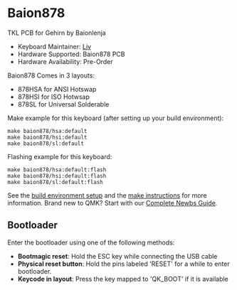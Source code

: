 # Baion878

TKL PCB for Gehirn by Baionlenja 

* Keyboard Maintainer: [Liv](https://github.com/ojthetiny)
* Hardware Supported: Baion878 PCB
* Hardware Availability: Pre-Order

Baion878 Comes in 3 layouts:
    
 * 878HSA for ANSI Hotswap
 * 878HSI for ISO Hotwsap
 * 878SL for Universal Solderable


Make example for this keyboard (after setting up your build environment):

    make baion878/hsa:default
    make baion878/hsi:default
    make baion878/sl:default

Flashing example for this keyboard:

    make baion878/hsa:default:flash
    make baion878/hsi:default:flash
    make baion878/sl:default:flash

See the [build environment setup](https://docs.qmk.fm/#/getting_started_build_tools) and the [make instructions](https://docs.qmk.fm/#/getting_started_make_guide) for more information. Brand new to QMK? Start with our [Complete Newbs Guide](https://docs.qmk.fm/#/newbs).

## Bootloader

Enter the bootloader using one of the following methods:

* **Bootmagic reset**: Hold the ESC key while connecting the USB cable
* **Physical reset button**: Hold the pins labeled 'RESET' for a while to enter bootloader.
* **Keycode in layout**: Press the key mapped to 'QK_BOOT' if it is available
